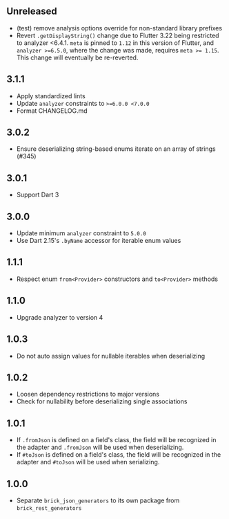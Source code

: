 ## Unreleased

- (test) remove analysis options override for non-standard library prefixes
- Revert `.getDisplayString()` change due to Flutter 3.22 being restricted to analyzer <6.4.1. `meta` is pinned to `1.12` in this version of Flutter, and `analyzer >=6.5.0`, where the change was made, requires `meta >= 1.15`. This change will eventually be re-reverted.

## 3.1.1

- Apply standardized lints
- Update `analyzer` constraints to `>=6.0.0 <7.0.0`
- Format CHANGELOG.md

## 3.0.2

- Ensure deserializing string-based enums iterate on an array of strings (#345)

## 3.0.1

- Support Dart 3

## 3.0.0

- Update minimum `analyzer` constraint to `5.0.0`
- Use Dart 2.15's `.byName` accessor for iterable enum values

## 1.1.1

- Respect enum `from<Provider>` constructors and `to<Provider>` methods

## 1.1.0

- Upgrade analyzer to version 4

## 1.0.3

- Do not auto assign values for nullable iterables when deserializing

## 1.0.2

- Loosen dependency restrictions to major versions
- Check for nullability before deserializing single associations

## 1.0.1

- If `.fromJson` is defined on a field's class, the field will be recognized in the adapter and `.fromJson` will be used when deserializing.
- If `#toJson` is defined on a field's class, the field will be recognized in the adapter and `#toJson` will be used when serializing.

## 1.0.0

- Separate `brick_json_generators` to its own package from `brick_rest_generators`

